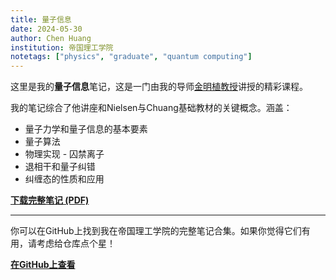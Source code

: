 ```yaml
---
title: 量子信息
date: 2024-05-30
author: Chen Huang
institution: 帝国理工学院
notetags: ["physics", "graduate", "quantum computing"]
---
```


这里是我的**量子信息**笔记，这是一门由我的导师[金明植教授](https://www.imperial.ac.uk/people/m.kim)讲授的精彩课程。

我的笔记综合了他讲座和Nielsen与Chuang基础教材的关键概念。涵盖：

- 量子力学和量子信息的基本要素
- 量子算法
- 物理实现 - 囚禁离子
- 退相干和量子纠错
- 纠缠态的性质和应用

[**下载完整笔记 (PDF)**](/notes/quantum-information/pdf/quantum-information.pdf)

---

你可以在GitHub上找到我在帝国理工学院的完整笔记合集。如果你觉得它们有用，请考虑给仓库点个星！

[**在GitHub上查看**](https://github.com/chenx820/imperial-course-notes)

